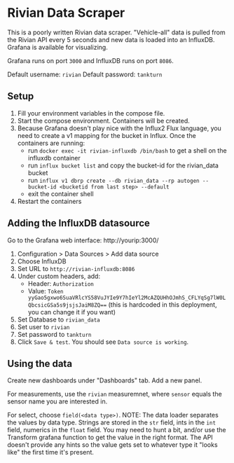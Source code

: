 # Rivian Data Scraper

This is a poorly written Rivian data scraper. "Vehicle-all" data is pulled from the Rivian API every 5 seconds and new data is loaded into an InfluxDB. Grafana is available for visualizing.

Grafana runs on port `3000` and InfluxDB runs on port `8086`.

Default username: `rivian`
Default password: `tankturn`

## Setup

1. Fill your environment variables in the compose file.
2. Start the compose environment. Containers will be created.
3. Because Grafana doesn't play nice with the Influx2 Flux language, you need to create a v1 mapping for the bucket in Influx. Once the containers are running:
    * run `docker exec -it rivian-influxdb /bin/bash` to get a shell on the influxdb container
    * run `influx bucket list` and copy the bucket-id for the rivian_data bucket
    * run `influx v1 dbrp create --db rivian_data --rp autogen --bucket-id <bucketid from last step> --default`
    * exit the container shell
4. Restart the containers

## Adding the InfluxDB datasource

Go to the Grafana web interface: http://yourip:3000/

1. Configuration > Data Sources > Add data source
2. Choose InfluxDB
3. Set URL to `http://rivian-influxdb:8086`
4. Under custom headers, add:
    * Header: `Authorization`
    * Value: `Token yyGao5gxwo6SuaVRlcYS58VuJYIe9Y7hIeYl2McAZQUHhOJmhS_CFLYqSg7lW0LQbcsicGSa5s9jsjsJaiM8ZQ==` (this is hardcoded in this deployment, you can change it if you want)
5. Set Database to `rivian_data`
6. Set user to `rivian`
7. Set password to `tankturn`
8. Click `Save & test`. You should see `Data source is working`.

## Using the data

Create new dashboards under "Dashboards" tab. Add a new panel.

For measurements, use the `rivian` measuremnet, where `sensor` equals the sensor name you are interested in.

For select, choose `field(<data type>)`. NOTE: The data loader separates the values by data type. Strings are stored in the `str` field, ints in the `int` field, numerics in the `float` field. You may need to hunt a bit, and/or use the Transform grafana function to get the value in the right format. The API doesn't provide any hints so the value gets set to whatever type it "looks like" the first time it's present.

